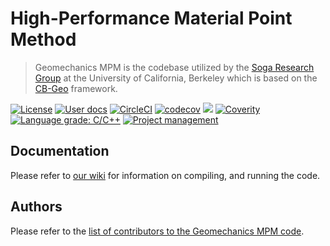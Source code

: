 # High-Performance Material Point Method
> Geomechanics MPM is the codebase utilized by the [Soga Research Group](http://geomechanics.berkeley.edu/) at the University of California, Berkeley which is based on the [CB-Geo](https://github.com/cb-geo/mpm) framework. 

[![License](https://img.shields.io/badge/license-MIT-blue.svg)](https://raw.githubusercontent.com/geomechanics/mpm/develop/license.md)
[![User docs](https://img.shields.io/badge/user-docs-blue.svg)](https://github.com/geomechanics/mpm/wiki)
[![CircleCI](https://circleci.com/gh/geomechanics/mpm.svg?style=svg)](https://circleci.com/gh/geomechanics/mpm)
[![codecov](https://codecov.io/gh/geomechanics/mpm/branch/master/graph/badge.svg)](https://codecov.io/gh/geomechanics/mpm)
[![](https://img.shields.io/github/issues-raw/geomechanics/mpm.svg)](https://github.com/geomechanics/mpm/issues)
[![Coverity](https://scan.coverity.com/projects/14389/badge.svg)](https://scan.coverity.com/projects/14389/badge.svg)
[![Language grade: C/C++](https://img.shields.io/lgtm/grade/cpp/g/cb-geo/mpm.svg?logo=lgtm&logoWidth=18)](https://lgtm.com/projects/g/cb-geo/mpm/context:cpp)
[![Project management](https://img.shields.io/badge/projects-view-ff69b4.svg)](https://github.com/geomechanics/mpm/projects/1)

## Documentation

Please refer to [our wiki](https://github.com/geomechanics/mpm/wiki) for information on compiling, and running the code. 

## Authors

Please refer to the [list of contributors to the Geomechanics MPM code](AUTHORS.md).
